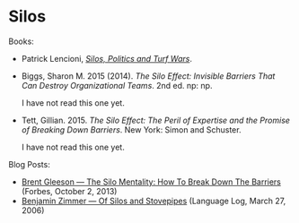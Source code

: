 # Silos

Books:

* Patrick Lencioni, [_Silos, Politics and Turf Wars_](../bibliography/books.md/#lencioni-2006).

* Biggs, Sharon M. 2015 (2014). _The Silo Effect: Invisible Barriers That Can Destroy Organizational Teams_. 2nd ed. np: np.

  I have not read this one yet.

* Tett, Gillian. 2015. _The Silo Effect: The Peril of Expertise and the Promise of Breaking Down Barriers_. New York: Simon and Schuster.

  I have not read this one yet.

Blog Posts:

* [Brent Gleeson — The Silo Mentality: How To Break Down The Barriers](https://www.forbes.com/sites/brentgleeson/2013/10/02/the-silo-mentality-how-to-break-down-the-barriers/) (Forbes, October 2, 2013)
* [Benjamin Zimmer — Of Silos and Stovepipes](http://itre.cis.upenn.edu/~myl/languagelog/archives/002964.html) (Language Log, March 27, 2006)
